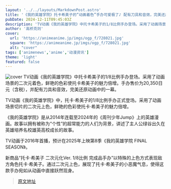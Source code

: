 ```yaml
---
layout: '../../layouts/MarkdownPost.astro'
title: '《我的英雄学院》托卡希美子的“动画着色”手办可爱极了♪ 配有刀具和音效，完美还原动画中的一幕'
pubDate: 2024-12-11T09:45:03Z
description: 'TV动画《我的英雄学院》中托卡希美子的1/8比例手办登场。采用了动画场景的二次元着色，鲜艳的色彩使托卡希美子的魅力倍增。'
author: '高桥克则'
cover:
  url: 'https://animeanime.jp/imgs/ogp_f/728021.jpg'
  square: 'https://animeanime.jp/imgs/ogp_f/728021.jpg'
  alt: "cover"
tags: ['animenews','anime','动漫资讯']
theme: 'light'
featured: false
---
```

![cover](https://animeanime.jp/imgs/ogp_f/728021.jpg)
TV动画《我的英雄学院》中托卡希美子的1/8比例手办登场。采用了动画场景的二次元着色，鲜艳的色彩使托卡希美子的魅力倍增。手办售价为20,350日元（含税），并配有刀具和音效，完美还原动画中的一幕。

TV动画《我的英雄学院》中，托卡·希美子的1/8比例手办正式登场。采用了动画场景切片的二次元上色，鲜艳的色彩使托卡·希美子的魅力倍增。

《我的英雄学院》是从2014年连载至2024年的《周刊少年Jump》上的英雄漫画。故事以拥有被称为“个性”的超常能力的人们为背景，讲述了主人公绿谷出久在英雄培养名校雄英高校成长的故事。

TV动画于2016年首播，预计在2025年上映第8季《我的英雄学院 FINAL SEASON》。

新商品“托卡·希美子 二次元化Ver. 1/8比例 完成品手办”以特殊的上色方式表现敌方角色托卡·希美子。通过二次元上色，展现了托卡·希美子的小恶魔气息，使得这款手办宛如从动画中直接跃然现身。

>[原文地址](https://animeanime.jp/article/2024/12/11/88168.html)  